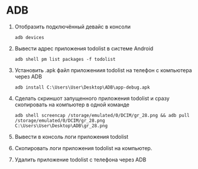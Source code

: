 # ADB

 1. Отобразить подключённый девайс в консоли 
 
    ```adb devices```
 
 2. Вывести адрес приложения todolist в системе Android 
 
    ```adb shell pm list packages -f todolist```
 
 3. Установить .apk файл приложениия todolist на телефон с компьютера через  ADB 
 
    ```adb install C:\Users\User\Desktop\ADB\app-debug.apk```
 
 4. Сделать скриншот запущенного приложения todolist и сразу скопировать на компьютер в одной команде 
 
    ```adb shell screencap /storage/emulated/0/DCIM/gr_28.png && adb pull /storage/emulated/0/DCIM/gr_28.png  C:\Users\User\Desktop\ADB\gr_28.png```
 
 5. Вывести в консоль логи приложения todolist
 6. Скопировать логи приложения todolist на компьютер.
 7. Удалить приложение todolist с телефона через ADB
